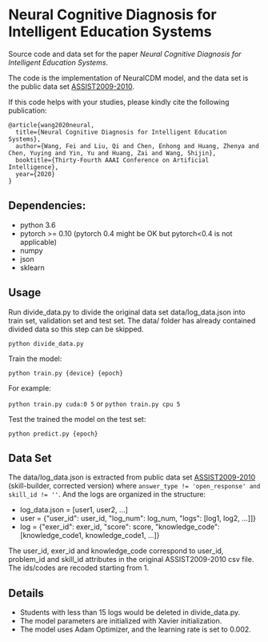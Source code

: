 # Neural Cognitive Diagnosis for Intelligent Education Systems

Source code and data set for the paper *Neural Cognitive Diagnosis for Intelligent Education Systems*.

The code is the implementation of NeuralCDM model, and the data set is the public data set [ASSIST2009-2010](https://sites.google.com/site/assistmentsdata/home/assistment2009-2010-data/skill-builder-data-2009-2010
).

If this code helps with your studies, please kindly cite the following publication:

```
@article{wang2020neural,
  title={Neural Cognitive Diagnosis for Intelligent Education Systems},
  author={Wang, Fei and Liu, Qi and Chen, Enhong and Huang, Zhenya and Chen, Yuying and Yin, Yu and Huang, Zai and Wang, Shijin},
  booktitle={Thirty-Fourth AAAI Conference on Artificial Intelligence},
  year={2020}
}
```



## Dependencies:

- python 3.6
- pytorch >= 0.10 (pytorch 0.4 might be OK but pytorch<0.4 is not applicable)
- numpy
- json
- sklearn



## Usage

Run divide_data.py to divide the original data set data/log_data.json into train set, validation set and test set. The data/ folder has already contained divided data so this step can be skipped.

`python divide_data.py`

Train the model:

`python train.py {device} {epoch}`

For example:

`python train.py cuda:0 5`  or `python train.py cpu 5`

Test the trained the model on the test set:

`python predict.py {epoch}`



## Data Set

The data/log_data.json is extracted from public data set [ASSIST2009-2010](https://sites.google.com/site/assistmentsdata/home/assistment2009-2010-data/skill-builder-data-2009-2010) (skill-builder, corrected version) where `answer_type != 'open_response' and skill_id != ''`. And the logs are organized in the structure:

- log_data.json = [user1, user2, ...]
- user = {"user_id": user_id, "log_num": log_num, "logs": [log1, log2, ...]]}
- log = {"exer_id": exer_id, "score": score, "knowledge_code": [knowledge_code1, knowledge_code1, ...]}



The user_id, exer_id and knowledge_code correspond to user_id, problem_id and skill_id attributes in the original ASSIST2009-2010 csv file. The ids/codes are recoded starting from 1.



## Details

- Students with less than 15 logs would be deleted in divide_data.py.
- The model parameters are initialized with Xavier initialization.
- The model uses Adam Optimizer, and the learning rate is set to 0.002.